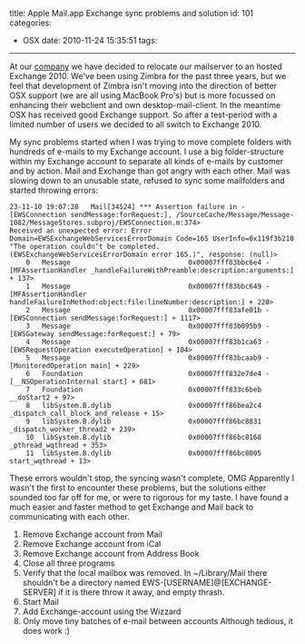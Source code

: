 title: Apple Mail.app Exchange sync problems and solution
id: 101
categories:
  - OSX
date: 2010-11-24 15:35:51
tags:
---

At our [company](http://www.matchminds.nl) we have decided to relocate our mailserver to an hosted Exchange 2010.
We've been using Zimbra for the past three years, but we feel that development of Zimbra isn't moving
into the direction of better OSX support (we are all using MacBook Pro's) but is more focussed on enhancing
their webclient and own desktop-mail-client. In the meantime OSX has received good Exchange support.
So after a test-period with a limited number of users we decided to all switch to Exchange 2010.

My sync problems started when I was trying to move complete folders with hundreds of e-mails to my Exchange
account. I use a big folder-structure within my Exchange account to separate all kinds of e-mails by
customer and by action. Mail and Exchange than got angry with each other. Mail was slowing down to an
unusable state, refused to sync some mailfolders and started throwing errors:
```
23-11-10 19:07:28	Mail[34524]	*** Assertion failure in -[EWSConnection sendMessage:forRequest:], /SourceCache/Message/Message-1082/MessageStores.subproj/EWSConnection.m:374>
Received an unexpected error: Error Domain=EWSExchangeWebServicesErrorDomain Code=165 UserInfo=0x119f3b210 "The operation couldn’t be completed. (EWSExchangeWebServicesErrorDomain error 165.)", response: (null)>
    0   Message                             0x00007fff83bbc6e4 -[MFAssertionHandler _handleFailureWithPreamble:description:arguments:] + 137>
    1   Message                             0x00007fff83bbc649 -[MFAssertionHandler handleFailureInMethod:object:file:lineNumber:description:] + 220>
    2   Message                             0x00007fff83afe01b -[EWSConnection sendMessage:forRequest:] + 1117>
    3   Message                             0x00007fff83b095b9 -[EWSGateway sendMessage:forRequest:] + 79>
    4   Message                             0x00007fff83b1ca63 -[EWSRequestOperation executeOperation] + 104>
    5   Message                             0x00007fff83bcaab9 -[MonitoredOperation main] + 229>
    6   Foundation                          0x00007fff832e7de4 -[__NSOperationInternal start] + 681>
    7   Foundation                          0x00007fff833c6beb __doStart2 + 97>
    8   libSystem.B.dylib                   0x00007fff86bea2c4 _dispatch_call_block_and_release + 15>
    9   libSystem.B.dylib                   0x00007fff86bc8831 _dispatch_worker_thread2 + 239>
    10  libSystem.B.dylib                   0x00007fff86bc8168 _pthread_wqthread + 353>
    11  libSystem.B.dylib                   0x00007fff86bc8005 start_wqthread + 13>
```
These errors wouldn't stop, the syncing wasn't complete, OMG
Apparently I wasn't the first to encounter these problems, but the solutions either sounded too far off for me, or were to rigorous for my taste.
I have found a much easier and faster method to get Exchange and Mail back to communicating with each other.
1. Remove Exchange account from Mail
2. Remove Exchange account from iCal
3. Remove Exchange account from Address Book
4. Close all three programs
5. Verify that the local mailbox was removed. In ~/Library/Mail there shouldn't be a directory named EWS-[USERNAME]@[EXCHANGE-SERVER] if it is there throw it away, and empty thrash.
6. Start Mail
7. Add Exchange-account using the Wizzard
8. Only move tiny batches of e-mail between accounts
Although tedious, it does work :)
